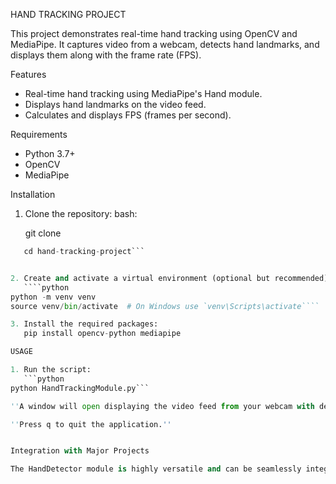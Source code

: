 HAND TRACKING PROJECT

This project demonstrates real-time hand tracking using OpenCV and MediaPipe. It captures video from a webcam, detects hand landmarks, and displays them along with the frame rate (FPS).

Features

- Real-time hand tracking using MediaPipe's Hand module.
- Displays hand landmarks on the video feed.
- Calculates and displays FPS (frames per second).

Requirements

- Python 3.7+
- OpenCV
- MediaPipe

Installation

1. Clone the repository:
   bash:
   
   git clone
```python https://github.com/shrey-mishra/hand-tracking-project.git
   cd hand-tracking-project```


2. Create and activate a virtual environment (optional but recommended):
   ````python
python -m venv venv
source venv/bin/activate  # On Windows use `venv\Scripts\activate````

3. Install the required packages:
   pip install opencv-python mediapipe

USAGE 

1. Run the script:
   ```python
python HandTrackingModule.py```

''A window will open displaying the video feed from your webcam with detected hand landmarks and FPS.''

''Press q to quit the application.''


Integration with Major Projects

The HandDetector module is highly versatile and can be seamlessly integrated into various major projects that require hand gesture recognition and tracking. Whether you're working on a virtual reality application, a gesture-based user interface, or a robotics project, this module provides robust hand tracking capabilities. By leveraging MediaPipe's advanced hand tracking technology, the HandDetector can be used to detect and analyze hand movements in real-time, enabling intuitive and interactive experiences. Its ease of use and modular design allow developers to incorporate it into existing projects with minimal modifications, making it an excellent choice for enhancing human-computer interaction in diverse applications.

